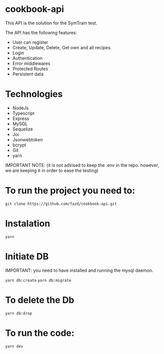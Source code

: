 # cookbook-api

This API is the solution for the SymTrain test.

The API has the following features:
- User can register
- Create, Update, Delete, Get own and all recipes.
- Login
- Authentication
- Error middlewares
- Protected Routes
- Persistent data

# Technologies
- NodeJs
- Typescript
- Express
- MySQL
- Sequelize
- Joi
- Jsonwebtoken
- bcrypt
- Git
- yarn

IMPORTANT NOTE: (it is not advised to keep the .env in the repo. however, we are keeping it in order to ease the testing)


# To run the project you need to:

`git clone https://github.com/fazd/cookbook-api.git`


# Instalation 
` yarn `

# Initiate DB
IMPORTANT: you need to have installed and running the mysql daemon. 

`yarn db:create`
`yarn db:migrate`

# To delete the Db

`yarn db:drop`

# To run the code:

`yarn dev `

